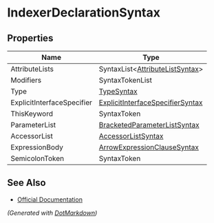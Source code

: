 # IndexerDeclarationSyntax

## Properties

| Name                       | Type                                                                    |
| -------------------------- | ----------------------------------------------------------------------- |
| AttributeLists             | SyntaxList\<[AttributeListSyntax](AttributeListSyntax.md)>              |
| Modifiers                  | SyntaxTokenList                                                         |
| Type                       | [TypeSyntax](TypeSyntax.md)                                             |
| ExplicitInterfaceSpecifier | [ExplicitInterfaceSpecifierSyntax](ExplicitInterfaceSpecifierSyntax.md) |
| ThisKeyword                | SyntaxToken                                                             |
| ParameterList              | [BracketedParameterListSyntax](BracketedParameterListSyntax.md)         |
| AccessorList               | [AccessorListSyntax](AccessorListSyntax.md)                             |
| ExpressionBody             | [ArrowExpressionClauseSyntax](ArrowExpressionClauseSyntax.md)           |
| SemicolonToken             | SyntaxToken                                                             |

## See Also

* [Official Documentation](https://docs.microsoft.com/en-us/dotnet/api/microsoft.codeanalysis.csharp.syntax.indexerdeclarationsyntax)


*\(Generated with [DotMarkdown](http://github.com/JosefPihrt/DotMarkdown)\)*